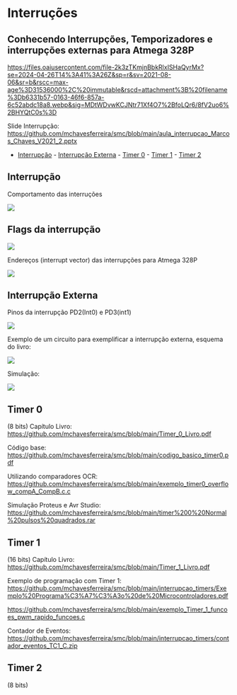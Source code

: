 # Interruções 

## Conhecendo Interrupções, Temporizadores e interrupções externas para Atmega 328P

https://files.oaiusercontent.com/file-2k3zTKmjnBbkRlxISHaQyrMx?se=2024-04-26T14%3A41%3A26Z&sp=r&sv=2021-08-06&sr=b&rscc=max-age%3D31536000%2C%20immutable&rscd=attachment%3B%20filename%3Db6331b57-0163-46f6-857a-6c52abdc18a8.webp&sig=MDtWDvwKCJNtr71Xf4O7%2BfoLQr6/8fV2uo6%2BHYQtC0s%3D

Slide Interrupção:  https://github.com/mchavesferreira/smc/blob/main/aula_interrupcao_Marcos_Chaves_V2021_2.pptx

- [Interrupção](#Interrupção)
        - [Interrupção Externa](#Interrupção-Externa)
        - [Timer 0](#Timer-0)
        - [Timer 1](#Timer-1)
        - [Timer 2](#Timer-2)



## Interrupção

Comportamento das interruções

<img src=https://raw.githubusercontent.com/mchavesferreira/mice/main/interrupcao/imagens/comportamento_interrupcao.png>

## Flags da interrupção

<img src=https://github.com/mchavesferreira/mice/blob/main/interrupcao/imagens/quadro_interrupcoes.png>

Endereços (interrupt vector) das interrupções para Atmega 328P

<img src=https://github.com/mchavesferreira/mice/blob/main/interrupcao/imagens/enderecoes_interrupcao.png>



## Interrupção Externa

Pinos da interrupção PD2(Int0) e PD3(int1)

<img src=https://github.com/mchavesferreira/mice/blob/main/interrupcao/imagens/pinos_interrupcao_int01.png>

Exemplo de um circuito para exemplificar a interrupção externa, esquema do livro:

<img src=https://github.com/mchavesferreira/mice/blob/main/interrupcao/imagens/int0_livro.png>

Simulação:

<a href=https://wokwi.com/projects/359476742621416449><img src=https://raw.githubusercontent.com/mchavesferreira/mice/main/interrupcao/imagens/esquemasimula.png></a>

## Timer 0
(8 bits)
Capítulo Livro: https://github.com/mchavesferreira/smc/blob/main/Timer_0_Livro.pdf

Código base: https://github.com/mchavesferreira/smc/blob/main/codigo_basico_timer0.pdf

Utilizando comparadores OCR:  https://github.com/mchavesferreira/smc/blob/main/exemplo_timer0_overflow_compA_CompB.c.c

Simulação Proteus e Avr Studio:  https://github.com/mchavesferreira/smc/blob/main/timer%200%20Normal%20pulsos%20quadrados.rar



## Timer 1
(16 bits)
Capítulo Livro:  https://github.com/mchavesferreira/smc/blob/main/Timer_1_Livro.pdf

Exemplo de programação com Timer 1: 
https://github.com/mchavesferreira/smc/blob/main/interrupcao_timers/Exemplo%20Programa%C3%A7%C3%A3o%20de%20Microcontroladores.pdf

https://github.com/mchavesferreira/smc/blob/main/exemplo_Timer_1_funcoes_pwm_rapido_funcoes.c

Contador de Eventos:  https://github.com/mchavesferreira/smc/blob/main/interrupcao_timers/contador_eventos_TC1_C.zip

## Timer 2
(8 bits)



